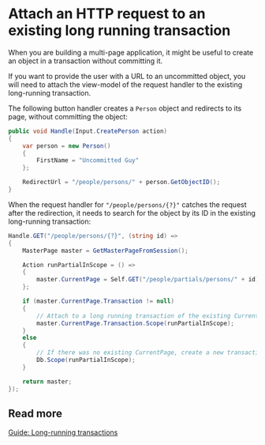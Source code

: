 # Attach an HTTP request to an existing long running transaction

When you are building a multi-page application, it might be useful to create an object in a transaction without committing it.

If you want to provide the user with a URL to an uncommitted object, you will need to attach the view-model of the request handler to the existing long-running transaction.

The following button handler creates a `Person` object and redirects to its page, without committing the object:

```cs
public void Handle(Input.CreatePerson action)
{
    var person = new Person()
    {
        FirstName = "Uncommitted Guy"
    };

    RedirectUrl = "/people/persons/" + person.GetObjectID();
}
```

When the request handler for `"/people/persons/{?}"` catches the request after the redirection, it needs to search for the object by its ID in the existing long-running transaction:

```cs
Handle.GET("/people/persons/{?}", (string id) =>
{
    MasterPage master = GetMasterPageFromSession();

    Action runPartialInScope = () =>
    {
        master.CurrentPage = Self.GET("/people/partials/persons/" + id);
    };

    if (master.CurrentPage.Transaction != null)
    {
        // Attach to a long running transaction of the existing CurrentPage
        master.CurrentPage.Transaction.Scope(runPartialInScope);
    }
    else
    {
        // If there was no existing CurrentPage, create a new transaction
        Db.Scope(runPartialInScope);
    }

    return master;
});
```

## Read more

[Guide: Long-running transactions](/guides/transactions/long-running-transactions)
